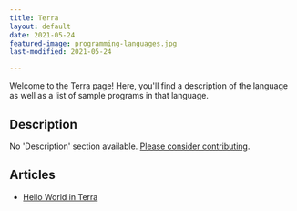 ```yaml
---
title: Terra
layout: default
date: 2021-05-24
featured-image: programming-languages.jpg
last-modified: 2021-05-24

---
```


Welcome to the Terra page! Here, you'll find a description of the language as well as a list of sample programs in that language.

## Description

No 'Description' section available. [Please consider contributing](https://github.com/TheRenegadeCoder/sample-programs-website).

## Articles

- [Hello World in Terra](https://rzuckerm.github.io/sample-programs-website-copy/projects/hello-world/terra)